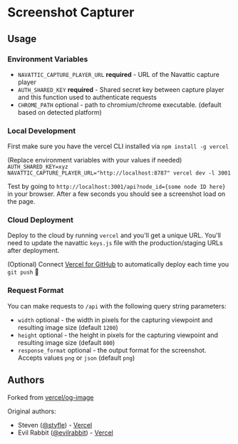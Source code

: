 # Screenshot Capturer

## Usage

### Environment Variables

- `NAVATTIC_CAPTURE_PLAYER_URL` **required** - URL of the Navattic capture player
- `AUTH_SHARED_KEY` **required** - Shared secret key between capture player and this function used to authenticate requests
- `CHROME_PATH` optional - path to chromium/chrome executable. (default based on detected platform)

### Local Development

First make sure you have the vercel CLI installed via `npm install -g vercel`

(Replace environment variables with your values if needed)  
`AUTH_SHARED_KEY=xyz NAVATTIC_CAPTURE_PLAYER_URL="http://localhost:8787" vercel dev -l 3001`

Test by going to `http://localhost:3001/api?node_id={some node ID here}` in your browser. After a few seconds you should see a screenshot load on the page.

### Cloud Deployment

Deploy to the cloud by running `vercel` and you'll get a unique URL. You'll need to update the navattic `keys.js` file with the production/staging URLs after deployment.

(Optional) Connect [Vercel for GitHub](https://vercel.com/github) to automatically deploy each time you `git push` 🚀

### Request Format

You can make requests to `/api` with the following query string parameters:

- `width` optional - the width in pixels for the capturing viewpoint and resulting image size (default `1200`)
- `height` optional - the height in pixels for the capturing viewpoint and resulting image size (default `800`)
- `response_format` optional - the output format for the screenshot. Accepts values `png` or `json` (default `png`)

## Authors

Forked from [vercel/og-image](https://github.com/vercel/og-image)

Original authors:

- Steven ([@styfle](https://twitter.com/styfle)) - [Vercel](https://vercel.com)
- Evil Rabbit ([@evilrabbit](https://twitter.com/evilrabbit_)) - [Vercel](https://vercel.com)
